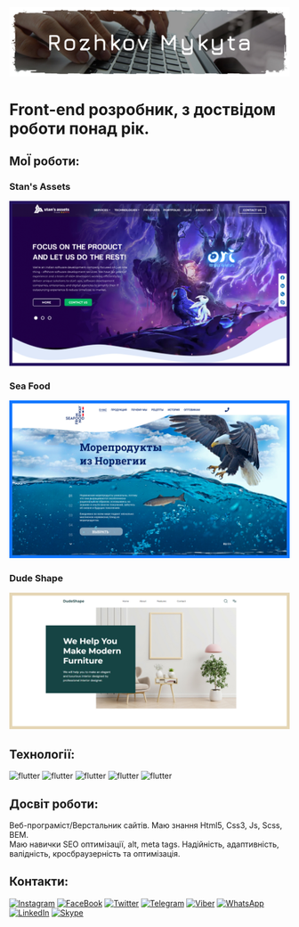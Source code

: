 ![header](assets/img/img-readme.jpg)

# Front-end розробник, з доствідом роботи понад рік.

## МоЇ роботи:
### Stan's Assets
[![works](assets/img/stansAssets.jpg)](https://yonshy.github.io/stansAssets/)
### Sea Food
[![works](assets/img/seaFood.jpg)](https://yonshy.github.io/seaFood/)
### Dude Shape
[![works](assets/img/dudeShape.jpg)](https://yonshy.github.io/dudeShape/)

## Технології: 
![flutter](https://img.shields.io/badge/-Html-261460?style=for-the-badge&logo=HTML5&logoColor=F57400)
![flutter](https://img.shields.io/badge/-Bem-261460?style=for-the-badge&logo=BEM&logoColor=EAB813)
![flutter](https://img.shields.io/badge/-Css-261460?style=for-the-badge&logo=CSS3&logoColor=B9F400)
![flutter](https://img.shields.io/badge/-Scss-261460?style=for-the-badge&logo=Sass&logoColor=00B9D4)
![flutter](https://img.shields.io/badge/-JavaScript-261460?style=for-the-badge&logo=JavaScript&logoColor=F5F201)

## Досвіт роботи: 
Веб-програміст/Верстальник сайтів. Маю знання Html5, Css3, Js, Scss, BEM. <br/>Маю навички SEO оптимізації, alt, meta tags. Надійність, адаптивність, <br/>валідність, кросбраузерність та оптимізація.



## Контакти:
[![Instagram](https://img.shields.io/badge/-Instagram-261460?style=for-the-badge&logo=Instagram&)](https://www.instagram.com/rozhkovmykyta/)
[![FaceBook](https://img.shields.io/badge/-FaceBook-261460?style=for-the-badge&logo=FaceBook&)](https://www.facebook.com/profile.php?id=100075900386635)
[![Twitter](https://img.shields.io/badge/-Twitter-261460?style=for-the-badge&logo=Twitter&)](https://twitter.com/MykytaRozhkov)
[![Telegram](https://img.shields.io/badge/-Telegram-261460?style=for-the-badge&logo=Telegram&)](https://t.me/Yonshy1)
[![Viber](https://img.shields.io/badge/-Viber-261460?style=for-the-badge&logo=Viber&)](https://invite.viber.com/?g=IZY2qvga1E_MtcEDo9K76K-__AtRL3To)
[![WhatsApp](https://img.shields.io/badge/-WhatsApp-261460?style=for-the-badge&logo=WhatsApp&)](https://wa.me/+380977501982)
[![LinkedIn](https://img.shields.io/badge/-LinkedIn-261460?style=for-the-badge&logo=LinkedIn&)](https://www.linkedin.com/in/%D1%80%D0%BE%D0%B6%D0%BA%D0%BE%D0%B2-%D0%BC%D0%B8%D0%BA%D0%B8%D1%82%D0%B0-54661b248/)
[![Skype](https://img.shields.io/badge/-Skype-261460?style=for-the-badge&logo=Skype&)](https://wa.me/+380977501982)